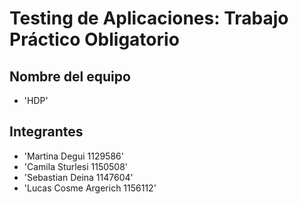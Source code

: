 # Testing de Aplicaciones: Trabajo Práctico Obligatorio
## Nombre del equipo
- 'HDP'
## Integrantes
- 'Martina Degui 1129586'
- 'Camila Sturlesi 1150508'
- 'Sebastian Deina 1147604'
- 'Lucas Cosme Argerich 1156112'

